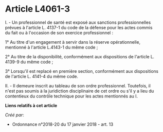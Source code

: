 # Article L4061-3

I. - Un professionnel de santé est exposé aux sanctions professionnelles prévues à l'article L. 4137-1 du code de la défense
pour les actes commis du fait ou à l'occasion de son exercice professionnel :

1° Au titre d'un engagement à servir dans la réserve opérationnelle, mentionné à l'article L.4143-1 du même code ;

2° Au titre de la disponibilité, conformément aux dispositions de l'article L. 4139-9 du même code ;

3° Lorsqu'il est replacé en première section, conformément aux dispositions de l'article L. 4141-4 du même code.

II. - Il demeure inscrit au tableau de son ordre professionnel. Toutefois, il n'est pas soumis à la juridiction disciplinaire
de cet ordre ou s'il y a lieu du contentieux du contrôle technique pour les actes mentionnés au I.

**Liens relatifs à cet article**

_Créé par_:

  - Ordonnance n°2018-20 du 17 janvier 2018 - art. 13

